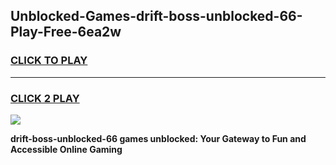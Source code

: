 
## Unblocked-Games-drift-boss-unblocked-66-Play-Free-6ea2w
<h3>
<a href="https://premium76.site?title=drift-boss-unblocked-66&ref=23A">CLICK TO PLAY</a></h3>
<hr>

<h3>
<a href="https://premium76.site?title=drift-boss-unblocked-66&ref=23A">CLICK 2 PLAY</a>
  
</h3>

<a href="https://premium76.site?title=drift-boss-unblocked-66&ref=23A"><img src="https://clearcache.store/games.png"></a>


**drift-boss-unblocked-66 games unblocked: Your Gateway to Fun and Accessible Online Gaming**

